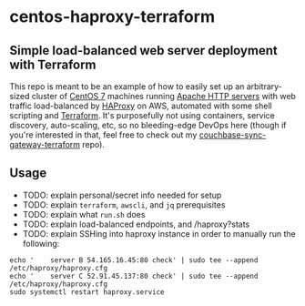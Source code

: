 # centos-haproxy-terraform

## Simple load-balanced web server deployment with Terraform

This repo is meant to be an example of how to easily set up an arbitrary-sized cluster of [CentOS 7](https://centos.org/) machines running [Apache HTTP servers](http://apache.org/) with web traffic load-balanced by [HAProxy](http://www.haproxy.org/) on AWS, automated with some shell scripting and [Terraform](https://terraform.io/). It's purposefully not using containers, service discovery, auto-scaling, etc, so no bleeding-edge DevOps here (though if you're interested in that, feel free to check out my [couchbase-sync-gateway-terraform](https://github.com/PaulCapestany/couchbase-sync-gateway-terraform) repo).

## Usage

* TODO: explain personal/secret info needed for setup
* TODO: explain `terraform`, `awscli`, and `jq` prerequisites
* TODO: explain what `run.sh` does
* TODO: explain load-balanced endpoints, and /haproxy?stats
* TODO: explain SSHing into haproxy instance in order to manually run the following:

```
echo '    server B 54.165.16.45:80 check' | sudo tee --append /etc/haproxy/haproxy.cfg
echo '    server C 52.91.45.137:80 check' | sudo tee --append /etc/haproxy/haproxy.cfg
sudo systemctl restart haproxy.service
```
